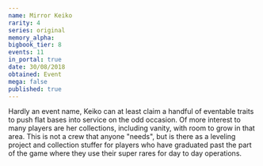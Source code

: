 ```yaml
---
name: Mirror Keiko
rarity: 4
series: original
memory_alpha:
bigbook_tier: 8
events: 11
in_portal: true
date: 30/08/2018
obtained: Event
mega: false
published: true
---
```


Hardly an event name, Keiko can at least claim a handful of eventable traits to push flat bases into service on the odd occasion. Of more interest to many players are her collections, including vanity, with room to grow in that area. This is not a crew that anyone "needs", but is there as a leveling project and collection stuffer for players who have graduated past the part of the game where they use their super rares for day to day operations.
